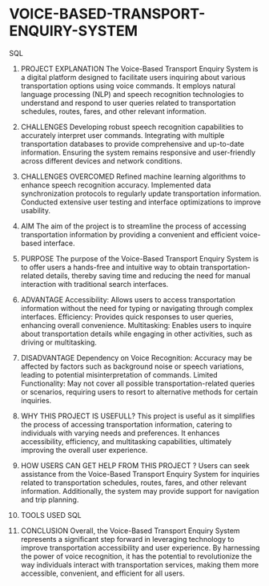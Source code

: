 # VOICE-BASED-TRANSPORT-ENQUIRY-SYSTEM
SQL
1.	PROJECT EXPLANATION
The Voice-Based Transport Enquiry System is a digital platform designed to facilitate users inquiring about various transportation options using voice commands. It employs natural language processing (NLP) and speech recognition technologies to understand and respond to user queries related to transportation schedules, routes, fares, and other relevant information.
2.	CHALLENGES
Developing robust speech recognition capabilities to accurately interpret user commands.
Integrating with multiple transportation databases to provide comprehensive and up-to-date information.
Ensuring the system remains responsive and user-friendly across different devices and network conditions.

3.	CHALLENGES OVERCOMED
Refined machine learning algorithms to enhance speech recognition accuracy.
Implemented data synchronization protocols to regularly update transportation information.
Conducted extensive user testing and interface optimizations to improve usability.

4.	AIM 
The aim of the project is to streamline the process of accessing transportation information by providing a convenient and efficient voice-based interface.
5.	PURPOSE 
The purpose of the Voice-Based Transport Enquiry System is to offer users a hands-free and intuitive way to obtain transportation-related details, thereby saving time and reducing the need for manual interaction with traditional search interfaces.
6.	ADVANTAGE
Accessibility: Allows users to access transportation information without the need for typing or navigating through complex interfaces.
Efficiency: Provides quick responses to user queries, enhancing overall convenience.
Multitasking: Enables users to inquire about transportation details while engaging in other activities, such as driving or multitasking.

7.	DISADVANTAGE
Dependency on Voice Recognition: Accuracy may be affected by factors such as background noise or speech variations, leading to potential misinterpretation of commands.
Limited Functionality: May not cover all possible transportation-related queries or scenarios, requiring users to resort to alternative methods for certain inquiries.

8.	WHY THIS PROJECT IS USEFULL?
This project is useful as it simplifies the process of accessing transportation information, catering to individuals with varying needs and preferences. It enhances accessibility, efficiency, and multitasking capabilities, ultimately improving the overall user experience.
9.	HOW USERS CAN GET HELP FROM THIS PROJECT ?
Users can seek assistance from the Voice-Based Transport Enquiry System for inquiries related to transportation schedules, routes, fares, and other relevant information. Additionally, the system may provide support for navigation and trip planning.
10.	TOOLS USED
SQL 
11.	CONCLUSION 
Overall, the Voice-Based Transport Enquiry System represents a significant step forward in leveraging technology to improve transportation accessibility and user experience. By harnessing the power of voice recognition, it has the potential to revolutionize the way individuals interact with transportation services, making them more accessible, convenient, and efficient for all users.
